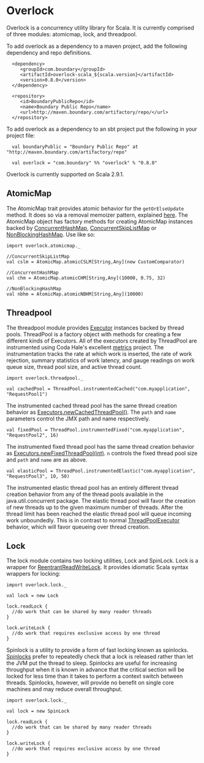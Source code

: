 Overlock
============

Overlock is a concurrency utility library for Scala.  It is currently comprised of three modules: atomicmap, lock, and threadpool.  

To add overlock as a dependency to a maven project, add the following dependency and repo definitions.

      <dependency>
         <groupId>com.boundary</groupId>
         <artifactId>overlock-scala_${scala.version}</artifactId>
         <version>0.8.0</version>
      </dependency>

      <repository>
         <id>BoundaryPublicRepo</id>
         <name>Boundary Public Repo</name>
         <url>http://maven.boundary.com/artifactory/repo/</url>
      </repository>

To add overlock as a dependency to an sbt project put the following in your project file:

      val boundaryPublic = "Boundary Public Repo" at "http://maven.boundary.com/artifactory/repo"
      
      val overlock = "com.boundary" %% "overlock" % "0.8.0"
      
Overlock is currently supported on Scala 2.9.1.

AtomicMap
--------

The AtomicMap trait provides atomic behavior for the `getOrElseUpdate` method.  It does so via a removal memoizer pattern, explained [here](http://blog.boundary.com/2011/05/03/atomicmap-solutions.html).  The AtomicMap object has factory methods for creating AtomicMap instances backed by [ConcurrentHashMap](http://download.oracle.com/javase/6/docs/api/java/util/concurrent/ConcurrentHashMap.html), [ConcurrentSkipListMap](http://download.oracle.com/javase/6/docs/api/java/util/concurrent/ConcurrentSkipListMap.html) or [NonBlockingHashMap](https://github.com/JCTools/JCTools/blob/master/jctools-core/src/main/java/org/jctools/maps/NonBlockingHashMap.java).  Use like so:

    import overlock.atomicmap._
    
    //ConcurrentSkipListMap
    val cslm = AtomicMap.atomicCSLM[String,Any](new CustomComparator)
    
    //ConcurrentHashMap
    val chm = AtomicMap.atomicCHM[String,Any](10000, 0.75, 32)
    
    //NonBlockingHashMap
    val nbhm = AtomicMap.atomicNBHM[String,Any](10000)
    
Threadpool
---------

The threadpool module provides [Executor](http://download.oracle.com/javase/6/docs/api/java/util/concurrent/Executor.html) instances backed by thread pools.  ThreadPool is a factory object with methods for creating a few different kinds of Executors.  All of the executors created by ThreadPool are instrumented using Coda Hale's excellent [metrics](https://github.com/codahale/metrics) project.  The instrumentation tracks the rate at which work is inserted, the rate of work rejection, summary statistics of work latency, and gauge readings on work queue size, thread pool size, and active thread count.

    import overlock.threadpool._

    val cachedPool = ThreadPool.instrumentedCached("com.myapplication", "RequestPool1")
    
The instrumented cached thread pool has the same thread creation behavior as [Executors.newCachedThreadPool()](http://download.oracle.com/javase/6/docs/api/java/util/concurrent/Executors.html#newCachedThreadPool%28%29).  The `path` and `name` parameters control the JMX path and name respectively.

    val fixedPool = ThreadPool.instrumentedFixed("com.myapplication", "RequestPool2", 16)
    
The instrumented fixed thread pool has the same thread creation behavior as [Executors.newFixedThreadPool(int)](http://download.oracle.com/javase/6/docs/api/java/util/concurrent/Executors.html#newFixedThreadPool%28int%29).  `n` controls the fixed thread pool size and `path` and `name` are as above.

    val elasticPool = ThreadPool.instrumentedElastic("com.myapplication", "RequestPool3", 10, 50)
    
The instrumented elastic thread pool has an entirely different thread creation behavior from any of the thread pools available in the java.util.concurrent package.  The elastic thread pool will favor the creation of new threads up to the given maximum number of threads.  After the thread limit has been reached the elastic thread pool will queue incoming work unboundedly.  This is in contrast to normal [ThreadPoolExecutor](http://download.oracle.com/javase/6/docs/api/java/util/concurrent/ThreadPoolExecutor.html) behavior, which will favor queueing over thread creation.

Lock
-------

The lock module contains two locking utilities, Lock and SpinLock.  Lock is a wrapper for [ReentrantReadWriteLock](http://download.oracle.com/javase/6/docs/api/java/util/concurrent/locks/ReentrantReadWriteLock.html).  It provides idiomatic Scala syntax wrappers for locking:

    import overlock.lock._

    val lock = new Lock
    
    lock.readLock {
      //do work that can be shared by many reader threads
    }
    
    lock.writeLock {
      //do work that requires exclusive access by one thread
    }
    
Spinlock is a utility to provide a form of fast locking known as spinlocks.  [Spinlocks](http://en.wikipedia.org/wiki/Spinlock) prefer to repeatedly check that a lock is released rather than let the JVM put the thread to sleep.  Spinlocks are useful for increasing throughput when it is known in advance that the critical section will be locked for less time than it takes to perform a context switch between threads.  Spinlocks, however, will provide no benefit on single core machines and may reduce overall throughput.

    import overlock.lock._
    
    val lock = new SpinLock
    
    lock.readLock {
      //do work that can be shared by many reader threads
    }
    
    lock.writeLock {
      //do work that requires exclusive access by one thread
    }
    
